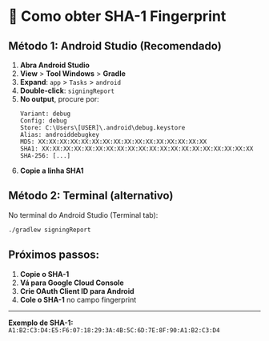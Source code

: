 # 🔑 Como obter SHA-1 Fingerprint

## Método 1: Android Studio (Recomendado)

1. **Abra Android Studio**
2. **View** > **Tool Windows** > **Gradle**
3. **Expand**: `app` > `Tasks` > `android`
4. **Double-click**: `signingReport`
5. **No output**, procure por:
   ```
   Variant: debug
   Config: debug
   Store: C:\Users\[USER]\.android\debug.keystore
   Alias: androiddebugkey
   MD5: XX:XX:XX:XX:XX:XX:XX:XX:XX:XX:XX:XX:XX:XX:XX:XX
   SHA1: XX:XX:XX:XX:XX:XX:XX:XX:XX:XX:XX:XX:XX:XX:XX:XX:XX:XX:XX:XX
   SHA-256: [...]
   ```
6. **Copie a linha SHA1**

## Método 2: Terminal (alternativo)

No terminal do Android Studio (Terminal tab):
```bash
./gradlew signingReport
```

## Próximos passos:

1. **Copie o SHA-1**
2. **Vá para Google Cloud Console**
3. **Crie OAuth Client ID para Android**
4. **Cole o SHA-1** no campo fingerprint

---

**Exemplo de SHA-1:**
`A1:B2:C3:D4:E5:F6:07:18:29:3A:4B:5C:6D:7E:8F:90:A1:B2:C3:D4`

